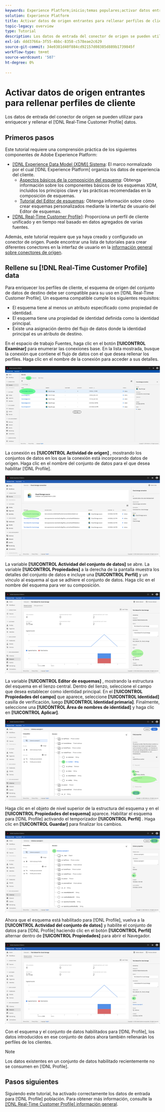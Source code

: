 ```yaml
---
keywords: Experience Platform;inicio;temas populares;activar datos entrantes;rellenar perfil;rellenar rtcp;perfil unificado rellenado
solution: Experience Platform
title: Activar datos de origen entrantes para rellenar perfiles de cliente en la interfaz de usuario
topic-legacy: overview
type: Tutorial
description: Los datos de entrada del conector de origen se pueden utilizar para enriquecer y rellenar los datos del perfil del cliente en tiempo real.
exl-id: ddd3766a-3f55-4bbc-8358-c578eae2c629
source-git-commit: 34e0381d40f884cd92157d08385d889b1739845f
workflow-type: tm+mt
source-wordcount: '507'
ht-degree: 0%

---
```


# Activar datos de origen entrantes para rellenar perfiles de cliente

Los datos de entrada del conector de origen se pueden utilizar para enriquecer y rellenar el [!DNL Real-Time Customer Profile] datos.

## Primeros pasos

Este tutorial requiere una comprensión práctica de los siguientes componentes de Adobe Experience Platform:

- [[!DNL Experience Data Model (XDM)] Sistema](../../../xdm/home.md): El marco normalizado por el cual [!DNL Experience Platform] organiza los datos de experiencia del cliente.
   - [Aspectos básicos de la composición del esquema](../../../xdm/schema/composition.md): Obtenga información sobre los componentes básicos de los esquemas XDM, incluidos los principios clave y las prácticas recomendadas en la composición de esquemas.
   - [Tutorial del Editor de esquemas](../../../xdm/tutorials/create-schema-ui.md): Obtenga información sobre cómo crear esquemas personalizados mediante la interfaz de usuario del Editor de esquemas.
- [[!DNL Real-Time Customer Profile]](../../../profile/home.md): Proporciona un perfil de cliente unificado y en tiempo real basado en datos agregados de varias fuentes.

Además, este tutorial requiere que ya haya creado y configurado un conector de origen.  Puede encontrar una lista de tutoriales para crear diferentes conectores en la interfaz de usuario en la [información general sobre conectores de origen](../../home.md).

## Rellene su [!DNL Real-Time Customer Profile] data

Para enriquecer los perfiles de cliente, el esquema de origen del conjunto de datos de destino debe ser compatible para su uso en [!DNL Real-Time Customer Profile]. Un esquema compatible cumple los siguientes requisitos:

- El esquema tiene al menos un atributo especificado como propiedad de identidad.
- El esquema tiene una propiedad de identidad definida como la identidad principal.
- Existe una asignación dentro del flujo de datos donde la identidad principal es un atributo de destino.

En el espacio de trabajo Fuentes, haga clic en el botón **[!UICONTROL Examinar]** para enumerar las conexiones base. En la lista mostrada, busque la conexión que contiene el flujo de datos con el que desea rellenar los perfiles. Haga clic en el nombre de la conexión para acceder a sus detalles.

![](../../images/tutorials/dataflow/cloud-storage/batch/browse.png)

La conexión es **[!UICONTROL Actividad de origen]** , mostrando los conjuntos de datos en los que la conexión está incorporando datos de origen. Haga clic en el nombre del conjunto de datos para el que desea habilitar [!DNL Profile].

![](../../images/tutorials/dataflow/cloud-storage/batch/dataset-dataflow.png)

La variable **[!UICONTROL Actividad del conjunto de datos]** se abre. La variable **[!UICONTROL Propiedades]** a la derecha de la pantalla muestra los detalles del conjunto de datos e incluye una **[!UICONTROL Perfil]** y un vínculo al esquema al que se adhiere el conjunto de datos. Haga clic en el nombre del esquema para ver su composición.

![](../../images/tutorials/dataflow/cloud-storage/batch/select-dataset-schema.png)

La variable **[!UICONTROL Editor de esquemas]** , mostrando la estructura del esquema en el lienzo central. Dentro del lienzo, seleccione el campo que desea establecer como identidad principal. En el **[!UICONTROL Propiedades del campo]** que aparece, seleccione **[!UICONTROL Identidad]** casilla de verificación, luego **[!UICONTROL Identidad primaria]**. Finalmente, seleccione una **[!UICONTROL Área de nombres de identidad]** y haga clic en **[!UICONTROL Aplicar]**.

![](../../images/tutorials/dataflow/cloud-storage/batch/set-schema-identity.png)

Haga clic en el objeto de nivel superior de la estructura del esquema y en el **[!UICONTROL Propiedades del esquema]** aparece. Habilitar el esquema para [!DNL Profile] activando el temporizador **[!UICONTROL Perfil]** . Haga clic en **[!UICONTROL Guardar]** para finalizar los cambios.

![](../../images/tutorials/dataflow/cloud-storage/batch/enable-profile.png)

Ahora que el esquema está habilitado para [!DNL Profile], vuelva a la **[!UICONTROL Actividad del conjunto de datos]** y habilite el conjunto de datos para [!DNL Profile] haciendo clic en el botón **[!UICONTROL Perfil]** alternar dentro de **[!UICONTROL Propiedades]** para abrir el Navegador.

![](../../images/tutorials/dataflow/cloud-storage/batch/enable-dataset-profile.png)

Con el esquema y el conjunto de datos habilitados para [!DNL Profile], los datos introducidos en ese conjunto de datos ahora también rellenarán los perfiles de los clientes.

>[!NOTE]
>
>Los datos existentes en un conjunto de datos habilitado recientemente no se consumen en [!DNL Profile].

## Pasos siguientes

Siguiendo este tutorial, ha activado correctamente los datos de entrada para [!DNL Profile] población. Para obtener más información, consulte la [[!DNL Real-Time Customer Profile] información general](../../../profile/home.md).
